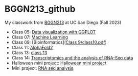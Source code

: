 # BGGN213_github
My classwork from [BGGN213](https://bioboot.github.io/bggn213_F23/) at UC San Diego (Fall 2023)

- Class 05: [Data visualization with GGPLOT](https://github.com/sup023/BGGN213_github/blob/main/Class%205/Class5.pdf)
- Class 07: [Machine Learning](https://github.com/sup023/BGGN213_github/blob/main/Class%207/class7.pdf)
- Class 09: [Bioinformatics]([Class 9/class10.pdf](https://github.com/sup023/BGGN213_github/blob/main/Class%209/class10.pdf))
- Class 11: [AlphaFold2](https://github.com/sup023/BGGN213_github/blob/main/Class%2010/Class11%3A%20AlphaFold2%20Analysis/class-11.pdf)
- Class 13: [class 13](https://github.com/sup023/BGGN213_github/blob/main/Class%2013/Class13%20copy.pdf)
- Class 14: [Transcriptomics and the analysis of RNA-Seq data](https://github.com/sup023/BGGN213_github/blob/main/Class%2014/class14.pdf)
- Halloween mini project: [Halloween mini project](https://github.com/sup023/BGGN213_github/blob/main/Halloween%20mini%20project/Halloween-mini-project.pdf)
- Mini project: [RNA seq analysis](https://github.com/sup023/BGGN213_github/blob/main/Mini-project/Untitled.pdf)
